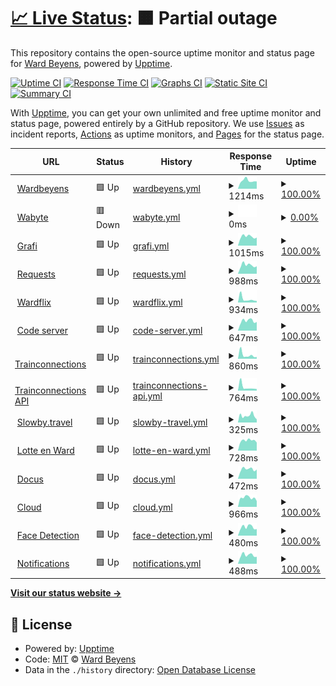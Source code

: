 # [📈 Live Status](https://demo.upptime.js.org): <!--live status--> **🟧 Partial outage**

This repository contains the open-source uptime monitor and status page for [Ward Beyens](https://wardbeyens.be/), powered by [Upptime](https://github.com/upptime/upptime).

[![Uptime CI](https://github.com/wardbeyens/monitor/workflows/Uptime%20CI/badge.svg)](https://github.com/wardbeyens/monitor/actions?query=workflow%3A%22Uptime+CI%22)
[![Response Time CI](https://github.com/wardbeyens/monitor/workflows/Response%20Time%20CI/badge.svg)](https://github.com/wardbeyens/monitor/actions?query=workflow%3A%22Response+Time+CI%22)
[![Graphs CI](https://github.com/wardbeyens/monitor/workflows/Graphs%20CI/badge.svg)](https://github.com/wardbeyens/monitor/actions?query=workflow%3A%22Graphs+CI%22)
[![Static Site CI](https://github.com/wardbeyens/monitor/workflows/Static%20Site%20CI/badge.svg)](https://github.com/wardbeyens/monitor/actions?query=workflow%3A%22Static+Site+CI%22)
[![Summary CI](https://github.com/wardbeyens/monitor/workflows/Summary%20CI/badge.svg)](https://github.com/wardbeyens/monitor/actions?query=workflow%3A%22Summary+CI%22)

With [Upptime](https://upptime.js.org), you can get your own unlimited and free uptime monitor and status page, powered entirely by a GitHub repository. We use [Issues](https://github.com/wardbeyens/monitor/issues) as incident reports, [Actions](https://github.com/wardbeyens/monitor/actions) as uptime monitors, and [Pages](https://demo.upptime.js.org) for the status page.

<!--start: status pages-->
<!-- This summary is generated by Upptime (https://github.com/upptime/upptime) -->
<!-- Do not edit this manually, your changes will be overwritten -->
<!-- prettier-ignore -->
| URL | Status | History | Response Time | Uptime |
| --- | ------ | ------- | ------------- | ------ |
| <img alt="" src="https://icons.duckduckgo.com/ip3/wardbeyens.be.ico" height="13"> [Wardbeyens](https://wardbeyens.be) | 🟩 Up | [wardbeyens.yml](https://github.com/wardbeyens/monitor/commits/HEAD/history/wardbeyens.yml) | <details><summary><img alt="Response time graph" src="./graphs/wardbeyens/response-time-week.png" height="20"> 1214ms</summary><br><a href="https://wardbeyens.github.io/monitor/history/wardbeyens"><img alt="Response time 1437" src="https://img.shields.io/endpoint?url=https%3A%2F%2Fraw.githubusercontent.com%2Fwardbeyens%2Fmonitor%2FHEAD%2Fapi%2Fwardbeyens%2Fresponse-time.json"></a><br><a href="https://wardbeyens.github.io/monitor/history/wardbeyens"><img alt="24-hour response time 1448" src="https://img.shields.io/endpoint?url=https%3A%2F%2Fraw.githubusercontent.com%2Fwardbeyens%2Fmonitor%2FHEAD%2Fapi%2Fwardbeyens%2Fresponse-time-day.json"></a><br><a href="https://wardbeyens.github.io/monitor/history/wardbeyens"><img alt="7-day response time 1214" src="https://img.shields.io/endpoint?url=https%3A%2F%2Fraw.githubusercontent.com%2Fwardbeyens%2Fmonitor%2FHEAD%2Fapi%2Fwardbeyens%2Fresponse-time-week.json"></a><br><a href="https://wardbeyens.github.io/monitor/history/wardbeyens"><img alt="30-day response time 1733" src="https://img.shields.io/endpoint?url=https%3A%2F%2Fraw.githubusercontent.com%2Fwardbeyens%2Fmonitor%2FHEAD%2Fapi%2Fwardbeyens%2Fresponse-time-month.json"></a><br><a href="https://wardbeyens.github.io/monitor/history/wardbeyens"><img alt="1-year response time 1437" src="https://img.shields.io/endpoint?url=https%3A%2F%2Fraw.githubusercontent.com%2Fwardbeyens%2Fmonitor%2FHEAD%2Fapi%2Fwardbeyens%2Fresponse-time-year.json"></a></details> | <details><summary><a href="https://wardbeyens.github.io/monitor/history/wardbeyens">100.00%</a></summary><a href="https://wardbeyens.github.io/monitor/history/wardbeyens"><img alt="All-time uptime 91.32%" src="https://img.shields.io/endpoint?url=https%3A%2F%2Fraw.githubusercontent.com%2Fwardbeyens%2Fmonitor%2FHEAD%2Fapi%2Fwardbeyens%2Fuptime.json"></a><br><a href="https://wardbeyens.github.io/monitor/history/wardbeyens"><img alt="24-hour uptime 100.00%" src="https://img.shields.io/endpoint?url=https%3A%2F%2Fraw.githubusercontent.com%2Fwardbeyens%2Fmonitor%2FHEAD%2Fapi%2Fwardbeyens%2Fuptime-day.json"></a><br><a href="https://wardbeyens.github.io/monitor/history/wardbeyens"><img alt="7-day uptime 100.00%" src="https://img.shields.io/endpoint?url=https%3A%2F%2Fraw.githubusercontent.com%2Fwardbeyens%2Fmonitor%2FHEAD%2Fapi%2Fwardbeyens%2Fuptime-week.json"></a><br><a href="https://wardbeyens.github.io/monitor/history/wardbeyens"><img alt="30-day uptime 93.80%" src="https://img.shields.io/endpoint?url=https%3A%2F%2Fraw.githubusercontent.com%2Fwardbeyens%2Fmonitor%2FHEAD%2Fapi%2Fwardbeyens%2Fuptime-month.json"></a><br><a href="https://wardbeyens.github.io/monitor/history/wardbeyens"><img alt="1-year uptime 91.32%" src="https://img.shields.io/endpoint?url=https%3A%2F%2Fraw.githubusercontent.com%2Fwardbeyens%2Fmonitor%2FHEAD%2Fapi%2Fwardbeyens%2Fuptime-year.json"></a></details>
| <img alt="" src="https://icons.duckduckgo.com/ip3/wabyte.com.ico" height="13"> [Wabyte](https://wabyte.com) | 🟥 Down | [wabyte.yml](https://github.com/wardbeyens/monitor/commits/HEAD/history/wabyte.yml) | <details><summary><img alt="Response time graph" src="./graphs/wabyte/response-time-week.png" height="20"> 0ms</summary><br><a href="https://wardbeyens.github.io/monitor/history/wabyte"><img alt="Response time 0" src="https://img.shields.io/endpoint?url=https%3A%2F%2Fraw.githubusercontent.com%2Fwardbeyens%2Fmonitor%2FHEAD%2Fapi%2Fwabyte%2Fresponse-time.json"></a><br><a href="https://wardbeyens.github.io/monitor/history/wabyte"><img alt="24-hour response time 0" src="https://img.shields.io/endpoint?url=https%3A%2F%2Fraw.githubusercontent.com%2Fwardbeyens%2Fmonitor%2FHEAD%2Fapi%2Fwabyte%2Fresponse-time-day.json"></a><br><a href="https://wardbeyens.github.io/monitor/history/wabyte"><img alt="7-day response time 0" src="https://img.shields.io/endpoint?url=https%3A%2F%2Fraw.githubusercontent.com%2Fwardbeyens%2Fmonitor%2FHEAD%2Fapi%2Fwabyte%2Fresponse-time-week.json"></a><br><a href="https://wardbeyens.github.io/monitor/history/wabyte"><img alt="30-day response time 0" src="https://img.shields.io/endpoint?url=https%3A%2F%2Fraw.githubusercontent.com%2Fwardbeyens%2Fmonitor%2FHEAD%2Fapi%2Fwabyte%2Fresponse-time-month.json"></a><br><a href="https://wardbeyens.github.io/monitor/history/wabyte"><img alt="1-year response time 0" src="https://img.shields.io/endpoint?url=https%3A%2F%2Fraw.githubusercontent.com%2Fwardbeyens%2Fmonitor%2FHEAD%2Fapi%2Fwabyte%2Fresponse-time-year.json"></a></details> | <details><summary><a href="https://wardbeyens.github.io/monitor/history/wabyte">0.00%</a></summary><a href="https://wardbeyens.github.io/monitor/history/wabyte"><img alt="All-time uptime 0.00%" src="https://img.shields.io/endpoint?url=https%3A%2F%2Fraw.githubusercontent.com%2Fwardbeyens%2Fmonitor%2FHEAD%2Fapi%2Fwabyte%2Fuptime.json"></a><br><a href="https://wardbeyens.github.io/monitor/history/wabyte"><img alt="24-hour uptime 0.00%" src="https://img.shields.io/endpoint?url=https%3A%2F%2Fraw.githubusercontent.com%2Fwardbeyens%2Fmonitor%2FHEAD%2Fapi%2Fwabyte%2Fuptime-day.json"></a><br><a href="https://wardbeyens.github.io/monitor/history/wabyte"><img alt="7-day uptime 0.00%" src="https://img.shields.io/endpoint?url=https%3A%2F%2Fraw.githubusercontent.com%2Fwardbeyens%2Fmonitor%2FHEAD%2Fapi%2Fwabyte%2Fuptime-week.json"></a><br><a href="https://wardbeyens.github.io/monitor/history/wabyte"><img alt="30-day uptime 1.38%" src="https://img.shields.io/endpoint?url=https%3A%2F%2Fraw.githubusercontent.com%2Fwardbeyens%2Fmonitor%2FHEAD%2Fapi%2Fwabyte%2Fuptime-month.json"></a><br><a href="https://wardbeyens.github.io/monitor/history/wabyte"><img alt="1-year uptime 0.00%" src="https://img.shields.io/endpoint?url=https%3A%2F%2Fraw.githubusercontent.com%2Fwardbeyens%2Fmonitor%2FHEAD%2Fapi%2Fwabyte%2Fuptime-year.json"></a></details>
| <img alt="" src="https://icons.duckduckgo.com/ip3/grafi.ml.ico" height="13"> [Grafi](https://grafi.ml) | 🟩 Up | [grafi.yml](https://github.com/wardbeyens/monitor/commits/HEAD/history/grafi.yml) | <details><summary><img alt="Response time graph" src="./graphs/grafi/response-time-week.png" height="20"> 1015ms</summary><br><a href="https://wardbeyens.github.io/monitor/history/grafi"><img alt="Response time 1564" src="https://img.shields.io/endpoint?url=https%3A%2F%2Fraw.githubusercontent.com%2Fwardbeyens%2Fmonitor%2FHEAD%2Fapi%2Fgrafi%2Fresponse-time.json"></a><br><a href="https://wardbeyens.github.io/monitor/history/grafi"><img alt="24-hour response time 997" src="https://img.shields.io/endpoint?url=https%3A%2F%2Fraw.githubusercontent.com%2Fwardbeyens%2Fmonitor%2FHEAD%2Fapi%2Fgrafi%2Fresponse-time-day.json"></a><br><a href="https://wardbeyens.github.io/monitor/history/grafi"><img alt="7-day response time 1015" src="https://img.shields.io/endpoint?url=https%3A%2F%2Fraw.githubusercontent.com%2Fwardbeyens%2Fmonitor%2FHEAD%2Fapi%2Fgrafi%2Fresponse-time-week.json"></a><br><a href="https://wardbeyens.github.io/monitor/history/grafi"><img alt="30-day response time 1790" src="https://img.shields.io/endpoint?url=https%3A%2F%2Fraw.githubusercontent.com%2Fwardbeyens%2Fmonitor%2FHEAD%2Fapi%2Fgrafi%2Fresponse-time-month.json"></a><br><a href="https://wardbeyens.github.io/monitor/history/grafi"><img alt="1-year response time 1564" src="https://img.shields.io/endpoint?url=https%3A%2F%2Fraw.githubusercontent.com%2Fwardbeyens%2Fmonitor%2FHEAD%2Fapi%2Fgrafi%2Fresponse-time-year.json"></a></details> | <details><summary><a href="https://wardbeyens.github.io/monitor/history/grafi">100.00%</a></summary><a href="https://wardbeyens.github.io/monitor/history/grafi"><img alt="All-time uptime 98.30%" src="https://img.shields.io/endpoint?url=https%3A%2F%2Fraw.githubusercontent.com%2Fwardbeyens%2Fmonitor%2FHEAD%2Fapi%2Fgrafi%2Fuptime.json"></a><br><a href="https://wardbeyens.github.io/monitor/history/grafi"><img alt="24-hour uptime 100.00%" src="https://img.shields.io/endpoint?url=https%3A%2F%2Fraw.githubusercontent.com%2Fwardbeyens%2Fmonitor%2FHEAD%2Fapi%2Fgrafi%2Fuptime-day.json"></a><br><a href="https://wardbeyens.github.io/monitor/history/grafi"><img alt="7-day uptime 100.00%" src="https://img.shields.io/endpoint?url=https%3A%2F%2Fraw.githubusercontent.com%2Fwardbeyens%2Fmonitor%2FHEAD%2Fapi%2Fgrafi%2Fuptime-week.json"></a><br><a href="https://wardbeyens.github.io/monitor/history/grafi"><img alt="30-day uptime 97.14%" src="https://img.shields.io/endpoint?url=https%3A%2F%2Fraw.githubusercontent.com%2Fwardbeyens%2Fmonitor%2FHEAD%2Fapi%2Fgrafi%2Fuptime-month.json"></a><br><a href="https://wardbeyens.github.io/monitor/history/grafi"><img alt="1-year uptime 98.30%" src="https://img.shields.io/endpoint?url=https%3A%2F%2Fraw.githubusercontent.com%2Fwardbeyens%2Fmonitor%2FHEAD%2Fapi%2Fgrafi%2Fuptime-year.json"></a></details>
| <img alt="" src="https://icons.duckduckgo.com/ip3/requests.grafi.ml.ico" height="13"> [Requests](https://requests.grafi.ml/) | 🟩 Up | [requests.yml](https://github.com/wardbeyens/monitor/commits/HEAD/history/requests.yml) | <details><summary><img alt="Response time graph" src="./graphs/requests/response-time-week.png" height="20"> 988ms</summary><br><a href="https://wardbeyens.github.io/monitor/history/requests"><img alt="Response time 1455" src="https://img.shields.io/endpoint?url=https%3A%2F%2Fraw.githubusercontent.com%2Fwardbeyens%2Fmonitor%2FHEAD%2Fapi%2Frequests%2Fresponse-time.json"></a><br><a href="https://wardbeyens.github.io/monitor/history/requests"><img alt="24-hour response time 1069" src="https://img.shields.io/endpoint?url=https%3A%2F%2Fraw.githubusercontent.com%2Fwardbeyens%2Fmonitor%2FHEAD%2Fapi%2Frequests%2Fresponse-time-day.json"></a><br><a href="https://wardbeyens.github.io/monitor/history/requests"><img alt="7-day response time 988" src="https://img.shields.io/endpoint?url=https%3A%2F%2Fraw.githubusercontent.com%2Fwardbeyens%2Fmonitor%2FHEAD%2Fapi%2Frequests%2Fresponse-time-week.json"></a><br><a href="https://wardbeyens.github.io/monitor/history/requests"><img alt="30-day response time 1631" src="https://img.shields.io/endpoint?url=https%3A%2F%2Fraw.githubusercontent.com%2Fwardbeyens%2Fmonitor%2FHEAD%2Fapi%2Frequests%2Fresponse-time-month.json"></a><br><a href="https://wardbeyens.github.io/monitor/history/requests"><img alt="1-year response time 1455" src="https://img.shields.io/endpoint?url=https%3A%2F%2Fraw.githubusercontent.com%2Fwardbeyens%2Fmonitor%2FHEAD%2Fapi%2Frequests%2Fresponse-time-year.json"></a></details> | <details><summary><a href="https://wardbeyens.github.io/monitor/history/requests">100.00%</a></summary><a href="https://wardbeyens.github.io/monitor/history/requests"><img alt="All-time uptime 98.47%" src="https://img.shields.io/endpoint?url=https%3A%2F%2Fraw.githubusercontent.com%2Fwardbeyens%2Fmonitor%2FHEAD%2Fapi%2Frequests%2Fuptime.json"></a><br><a href="https://wardbeyens.github.io/monitor/history/requests"><img alt="24-hour uptime 100.00%" src="https://img.shields.io/endpoint?url=https%3A%2F%2Fraw.githubusercontent.com%2Fwardbeyens%2Fmonitor%2FHEAD%2Fapi%2Frequests%2Fuptime-day.json"></a><br><a href="https://wardbeyens.github.io/monitor/history/requests"><img alt="7-day uptime 100.00%" src="https://img.shields.io/endpoint?url=https%3A%2F%2Fraw.githubusercontent.com%2Fwardbeyens%2Fmonitor%2FHEAD%2Fapi%2Frequests%2Fuptime-week.json"></a><br><a href="https://wardbeyens.github.io/monitor/history/requests"><img alt="30-day uptime 97.44%" src="https://img.shields.io/endpoint?url=https%3A%2F%2Fraw.githubusercontent.com%2Fwardbeyens%2Fmonitor%2FHEAD%2Fapi%2Frequests%2Fuptime-month.json"></a><br><a href="https://wardbeyens.github.io/monitor/history/requests"><img alt="1-year uptime 98.47%" src="https://img.shields.io/endpoint?url=https%3A%2F%2Fraw.githubusercontent.com%2Fwardbeyens%2Fmonitor%2FHEAD%2Fapi%2Frequests%2Fuptime-year.json"></a></details>
| <img alt="" src="https://icons.duckduckgo.com/ip3/wardflix.ga.ico" height="13"> [Wardflix](https://wardflix.ga/) | 🟩 Up | [wardflix.yml](https://github.com/wardbeyens/monitor/commits/HEAD/history/wardflix.yml) | <details><summary><img alt="Response time graph" src="./graphs/wardflix/response-time-week.png" height="20"> 934ms</summary><br><a href="https://wardbeyens.github.io/monitor/history/wardflix"><img alt="Response time 1101" src="https://img.shields.io/endpoint?url=https%3A%2F%2Fraw.githubusercontent.com%2Fwardbeyens%2Fmonitor%2FHEAD%2Fapi%2Fwardflix%2Fresponse-time.json"></a><br><a href="https://wardbeyens.github.io/monitor/history/wardflix"><img alt="24-hour response time 939" src="https://img.shields.io/endpoint?url=https%3A%2F%2Fraw.githubusercontent.com%2Fwardbeyens%2Fmonitor%2FHEAD%2Fapi%2Fwardflix%2Fresponse-time-day.json"></a><br><a href="https://wardbeyens.github.io/monitor/history/wardflix"><img alt="7-day response time 934" src="https://img.shields.io/endpoint?url=https%3A%2F%2Fraw.githubusercontent.com%2Fwardbeyens%2Fmonitor%2FHEAD%2Fapi%2Fwardflix%2Fresponse-time-week.json"></a><br><a href="https://wardbeyens.github.io/monitor/history/wardflix"><img alt="30-day response time 1048" src="https://img.shields.io/endpoint?url=https%3A%2F%2Fraw.githubusercontent.com%2Fwardbeyens%2Fmonitor%2FHEAD%2Fapi%2Fwardflix%2Fresponse-time-month.json"></a><br><a href="https://wardbeyens.github.io/monitor/history/wardflix"><img alt="1-year response time 1101" src="https://img.shields.io/endpoint?url=https%3A%2F%2Fraw.githubusercontent.com%2Fwardbeyens%2Fmonitor%2FHEAD%2Fapi%2Fwardflix%2Fresponse-time-year.json"></a></details> | <details><summary><a href="https://wardbeyens.github.io/monitor/history/wardflix">100.00%</a></summary><a href="https://wardbeyens.github.io/monitor/history/wardflix"><img alt="All-time uptime 99.53%" src="https://img.shields.io/endpoint?url=https%3A%2F%2Fraw.githubusercontent.com%2Fwardbeyens%2Fmonitor%2FHEAD%2Fapi%2Fwardflix%2Fuptime.json"></a><br><a href="https://wardbeyens.github.io/monitor/history/wardflix"><img alt="24-hour uptime 100.00%" src="https://img.shields.io/endpoint?url=https%3A%2F%2Fraw.githubusercontent.com%2Fwardbeyens%2Fmonitor%2FHEAD%2Fapi%2Fwardflix%2Fuptime-day.json"></a><br><a href="https://wardbeyens.github.io/monitor/history/wardflix"><img alt="7-day uptime 100.00%" src="https://img.shields.io/endpoint?url=https%3A%2F%2Fraw.githubusercontent.com%2Fwardbeyens%2Fmonitor%2FHEAD%2Fapi%2Fwardflix%2Fuptime-week.json"></a><br><a href="https://wardbeyens.github.io/monitor/history/wardflix"><img alt="30-day uptime 99.55%" src="https://img.shields.io/endpoint?url=https%3A%2F%2Fraw.githubusercontent.com%2Fwardbeyens%2Fmonitor%2FHEAD%2Fapi%2Fwardflix%2Fuptime-month.json"></a><br><a href="https://wardbeyens.github.io/monitor/history/wardflix"><img alt="1-year uptime 99.53%" src="https://img.shields.io/endpoint?url=https%3A%2F%2Fraw.githubusercontent.com%2Fwardbeyens%2Fmonitor%2FHEAD%2Fapi%2Fwardflix%2Fuptime-year.json"></a></details>
| <img alt="" src="https://icons.duckduckgo.com/ip3/code.wabyte.com.ico" height="13"> [Code server](https://code.wabyte.com/) | 🟩 Up | [code-server.yml](https://github.com/wardbeyens/monitor/commits/HEAD/history/code-server.yml) | <details><summary><img alt="Response time graph" src="./graphs/code-server/response-time-week.png" height="20"> 647ms</summary><br><a href="https://wardbeyens.github.io/monitor/history/code-server"><img alt="Response time 652" src="https://img.shields.io/endpoint?url=https%3A%2F%2Fraw.githubusercontent.com%2Fwardbeyens%2Fmonitor%2FHEAD%2Fapi%2Fcode-server%2Fresponse-time.json"></a><br><a href="https://wardbeyens.github.io/monitor/history/code-server"><img alt="24-hour response time 716" src="https://img.shields.io/endpoint?url=https%3A%2F%2Fraw.githubusercontent.com%2Fwardbeyens%2Fmonitor%2FHEAD%2Fapi%2Fcode-server%2Fresponse-time-day.json"></a><br><a href="https://wardbeyens.github.io/monitor/history/code-server"><img alt="7-day response time 647" src="https://img.shields.io/endpoint?url=https%3A%2F%2Fraw.githubusercontent.com%2Fwardbeyens%2Fmonitor%2FHEAD%2Fapi%2Fcode-server%2Fresponse-time-week.json"></a><br><a href="https://wardbeyens.github.io/monitor/history/code-server"><img alt="30-day response time 690" src="https://img.shields.io/endpoint?url=https%3A%2F%2Fraw.githubusercontent.com%2Fwardbeyens%2Fmonitor%2FHEAD%2Fapi%2Fcode-server%2Fresponse-time-month.json"></a><br><a href="https://wardbeyens.github.io/monitor/history/code-server"><img alt="1-year response time 652" src="https://img.shields.io/endpoint?url=https%3A%2F%2Fraw.githubusercontent.com%2Fwardbeyens%2Fmonitor%2FHEAD%2Fapi%2Fcode-server%2Fresponse-time-year.json"></a></details> | <details><summary><a href="https://wardbeyens.github.io/monitor/history/code-server">100.00%</a></summary><a href="https://wardbeyens.github.io/monitor/history/code-server"><img alt="All-time uptime 99.62%" src="https://img.shields.io/endpoint?url=https%3A%2F%2Fraw.githubusercontent.com%2Fwardbeyens%2Fmonitor%2FHEAD%2Fapi%2Fcode-server%2Fuptime.json"></a><br><a href="https://wardbeyens.github.io/monitor/history/code-server"><img alt="24-hour uptime 100.00%" src="https://img.shields.io/endpoint?url=https%3A%2F%2Fraw.githubusercontent.com%2Fwardbeyens%2Fmonitor%2FHEAD%2Fapi%2Fcode-server%2Fuptime-day.json"></a><br><a href="https://wardbeyens.github.io/monitor/history/code-server"><img alt="7-day uptime 100.00%" src="https://img.shields.io/endpoint?url=https%3A%2F%2Fraw.githubusercontent.com%2Fwardbeyens%2Fmonitor%2FHEAD%2Fapi%2Fcode-server%2Fuptime-week.json"></a><br><a href="https://wardbeyens.github.io/monitor/history/code-server"><img alt="30-day uptime 99.71%" src="https://img.shields.io/endpoint?url=https%3A%2F%2Fraw.githubusercontent.com%2Fwardbeyens%2Fmonitor%2FHEAD%2Fapi%2Fcode-server%2Fuptime-month.json"></a><br><a href="https://wardbeyens.github.io/monitor/history/code-server"><img alt="1-year uptime 99.62%" src="https://img.shields.io/endpoint?url=https%3A%2F%2Fraw.githubusercontent.com%2Fwardbeyens%2Fmonitor%2FHEAD%2Fapi%2Fcode-server%2Fuptime-year.json"></a></details>
| <img alt="" src="https://icons.duckduckgo.com/ip3/trainconnections.slowby.ga.ico" height="13"> [Trainconnections](https://trainconnections.slowby.ga/) | 🟩 Up | [trainconnections.yml](https://github.com/wardbeyens/monitor/commits/HEAD/history/trainconnections.yml) | <details><summary><img alt="Response time graph" src="./graphs/trainconnections/response-time-week.png" height="20"> 860ms</summary><br><a href="https://wardbeyens.github.io/monitor/history/trainconnections"><img alt="Response time 1041" src="https://img.shields.io/endpoint?url=https%3A%2F%2Fraw.githubusercontent.com%2Fwardbeyens%2Fmonitor%2FHEAD%2Fapi%2Ftrainconnections%2Fresponse-time.json"></a><br><a href="https://wardbeyens.github.io/monitor/history/trainconnections"><img alt="24-hour response time 742" src="https://img.shields.io/endpoint?url=https%3A%2F%2Fraw.githubusercontent.com%2Fwardbeyens%2Fmonitor%2FHEAD%2Fapi%2Ftrainconnections%2Fresponse-time-day.json"></a><br><a href="https://wardbeyens.github.io/monitor/history/trainconnections"><img alt="7-day response time 860" src="https://img.shields.io/endpoint?url=https%3A%2F%2Fraw.githubusercontent.com%2Fwardbeyens%2Fmonitor%2FHEAD%2Fapi%2Ftrainconnections%2Fresponse-time-week.json"></a><br><a href="https://wardbeyens.github.io/monitor/history/trainconnections"><img alt="30-day response time 1012" src="https://img.shields.io/endpoint?url=https%3A%2F%2Fraw.githubusercontent.com%2Fwardbeyens%2Fmonitor%2FHEAD%2Fapi%2Ftrainconnections%2Fresponse-time-month.json"></a><br><a href="https://wardbeyens.github.io/monitor/history/trainconnections"><img alt="1-year response time 1041" src="https://img.shields.io/endpoint?url=https%3A%2F%2Fraw.githubusercontent.com%2Fwardbeyens%2Fmonitor%2FHEAD%2Fapi%2Ftrainconnections%2Fresponse-time-year.json"></a></details> | <details><summary><a href="https://wardbeyens.github.io/monitor/history/trainconnections">100.00%</a></summary><a href="https://wardbeyens.github.io/monitor/history/trainconnections"><img alt="All-time uptime 98.71%" src="https://img.shields.io/endpoint?url=https%3A%2F%2Fraw.githubusercontent.com%2Fwardbeyens%2Fmonitor%2FHEAD%2Fapi%2Ftrainconnections%2Fuptime.json"></a><br><a href="https://wardbeyens.github.io/monitor/history/trainconnections"><img alt="24-hour uptime 100.00%" src="https://img.shields.io/endpoint?url=https%3A%2F%2Fraw.githubusercontent.com%2Fwardbeyens%2Fmonitor%2FHEAD%2Fapi%2Ftrainconnections%2Fuptime-day.json"></a><br><a href="https://wardbeyens.github.io/monitor/history/trainconnections"><img alt="7-day uptime 100.00%" src="https://img.shields.io/endpoint?url=https%3A%2F%2Fraw.githubusercontent.com%2Fwardbeyens%2Fmonitor%2FHEAD%2Fapi%2Ftrainconnections%2Fuptime-week.json"></a><br><a href="https://wardbeyens.github.io/monitor/history/trainconnections"><img alt="30-day uptime 97.87%" src="https://img.shields.io/endpoint?url=https%3A%2F%2Fraw.githubusercontent.com%2Fwardbeyens%2Fmonitor%2FHEAD%2Fapi%2Ftrainconnections%2Fuptime-month.json"></a><br><a href="https://wardbeyens.github.io/monitor/history/trainconnections"><img alt="1-year uptime 98.71%" src="https://img.shields.io/endpoint?url=https%3A%2F%2Fraw.githubusercontent.com%2Fwardbeyens%2Fmonitor%2FHEAD%2Fapi%2Ftrainconnections%2Fuptime-year.json"></a></details>
| <img alt="" src="https://icons.duckduckgo.com/ip3/api.trainconnections.slowby.ga.ico" height="13"> [Trainconnections API](https://api.trainconnections.slowby.ga/health) | 🟩 Up | [trainconnections-api.yml](https://github.com/wardbeyens/monitor/commits/HEAD/history/trainconnections-api.yml) | <details><summary><img alt="Response time graph" src="./graphs/trainconnections-api/response-time-week.png" height="20"> 764ms</summary><br><a href="https://wardbeyens.github.io/monitor/history/trainconnections-api"><img alt="Response time 1220" src="https://img.shields.io/endpoint?url=https%3A%2F%2Fraw.githubusercontent.com%2Fwardbeyens%2Fmonitor%2FHEAD%2Fapi%2Ftrainconnections-api%2Fresponse-time.json"></a><br><a href="https://wardbeyens.github.io/monitor/history/trainconnections-api"><img alt="24-hour response time 775" src="https://img.shields.io/endpoint?url=https%3A%2F%2Fraw.githubusercontent.com%2Fwardbeyens%2Fmonitor%2FHEAD%2Fapi%2Ftrainconnections-api%2Fresponse-time-day.json"></a><br><a href="https://wardbeyens.github.io/monitor/history/trainconnections-api"><img alt="7-day response time 764" src="https://img.shields.io/endpoint?url=https%3A%2F%2Fraw.githubusercontent.com%2Fwardbeyens%2Fmonitor%2FHEAD%2Fapi%2Ftrainconnections-api%2Fresponse-time-week.json"></a><br><a href="https://wardbeyens.github.io/monitor/history/trainconnections-api"><img alt="30-day response time 1328" src="https://img.shields.io/endpoint?url=https%3A%2F%2Fraw.githubusercontent.com%2Fwardbeyens%2Fmonitor%2FHEAD%2Fapi%2Ftrainconnections-api%2Fresponse-time-month.json"></a><br><a href="https://wardbeyens.github.io/monitor/history/trainconnections-api"><img alt="1-year response time 1220" src="https://img.shields.io/endpoint?url=https%3A%2F%2Fraw.githubusercontent.com%2Fwardbeyens%2Fmonitor%2FHEAD%2Fapi%2Ftrainconnections-api%2Fresponse-time-year.json"></a></details> | <details><summary><a href="https://wardbeyens.github.io/monitor/history/trainconnections-api">100.00%</a></summary><a href="https://wardbeyens.github.io/monitor/history/trainconnections-api"><img alt="All-time uptime 98.93%" src="https://img.shields.io/endpoint?url=https%3A%2F%2Fraw.githubusercontent.com%2Fwardbeyens%2Fmonitor%2FHEAD%2Fapi%2Ftrainconnections-api%2Fuptime.json"></a><br><a href="https://wardbeyens.github.io/monitor/history/trainconnections-api"><img alt="24-hour uptime 100.00%" src="https://img.shields.io/endpoint?url=https%3A%2F%2Fraw.githubusercontent.com%2Fwardbeyens%2Fmonitor%2FHEAD%2Fapi%2Ftrainconnections-api%2Fuptime-day.json"></a><br><a href="https://wardbeyens.github.io/monitor/history/trainconnections-api"><img alt="7-day uptime 100.00%" src="https://img.shields.io/endpoint?url=https%3A%2F%2Fraw.githubusercontent.com%2Fwardbeyens%2Fmonitor%2FHEAD%2Fapi%2Ftrainconnections-api%2Fuptime-week.json"></a><br><a href="https://wardbeyens.github.io/monitor/history/trainconnections-api"><img alt="30-day uptime 98.29%" src="https://img.shields.io/endpoint?url=https%3A%2F%2Fraw.githubusercontent.com%2Fwardbeyens%2Fmonitor%2FHEAD%2Fapi%2Ftrainconnections-api%2Fuptime-month.json"></a><br><a href="https://wardbeyens.github.io/monitor/history/trainconnections-api"><img alt="1-year uptime 98.93%" src="https://img.shields.io/endpoint?url=https%3A%2F%2Fraw.githubusercontent.com%2Fwardbeyens%2Fmonitor%2FHEAD%2Fapi%2Ftrainconnections-api%2Fuptime-year.json"></a></details>
| <img alt="" src="https://icons.duckduckgo.com/ip3/www.slowby.travel.ico" height="13"> [Slowby.travel](https://www.slowby.travel) | 🟩 Up | [slowby-travel.yml](https://github.com/wardbeyens/monitor/commits/HEAD/history/slowby-travel.yml) | <details><summary><img alt="Response time graph" src="./graphs/slowby-travel/response-time-week.png" height="20"> 325ms</summary><br><a href="https://wardbeyens.github.io/monitor/history/slowby-travel"><img alt="Response time 338" src="https://img.shields.io/endpoint?url=https%3A%2F%2Fraw.githubusercontent.com%2Fwardbeyens%2Fmonitor%2FHEAD%2Fapi%2Fslowby-travel%2Fresponse-time.json"></a><br><a href="https://wardbeyens.github.io/monitor/history/slowby-travel"><img alt="24-hour response time 416" src="https://img.shields.io/endpoint?url=https%3A%2F%2Fraw.githubusercontent.com%2Fwardbeyens%2Fmonitor%2FHEAD%2Fapi%2Fslowby-travel%2Fresponse-time-day.json"></a><br><a href="https://wardbeyens.github.io/monitor/history/slowby-travel"><img alt="7-day response time 325" src="https://img.shields.io/endpoint?url=https%3A%2F%2Fraw.githubusercontent.com%2Fwardbeyens%2Fmonitor%2FHEAD%2Fapi%2Fslowby-travel%2Fresponse-time-week.json"></a><br><a href="https://wardbeyens.github.io/monitor/history/slowby-travel"><img alt="30-day response time 370" src="https://img.shields.io/endpoint?url=https%3A%2F%2Fraw.githubusercontent.com%2Fwardbeyens%2Fmonitor%2FHEAD%2Fapi%2Fslowby-travel%2Fresponse-time-month.json"></a><br><a href="https://wardbeyens.github.io/monitor/history/slowby-travel"><img alt="1-year response time 338" src="https://img.shields.io/endpoint?url=https%3A%2F%2Fraw.githubusercontent.com%2Fwardbeyens%2Fmonitor%2FHEAD%2Fapi%2Fslowby-travel%2Fresponse-time-year.json"></a></details> | <details><summary><a href="https://wardbeyens.github.io/monitor/history/slowby-travel">100.00%</a></summary><a href="https://wardbeyens.github.io/monitor/history/slowby-travel"><img alt="All-time uptime 99.98%" src="https://img.shields.io/endpoint?url=https%3A%2F%2Fraw.githubusercontent.com%2Fwardbeyens%2Fmonitor%2FHEAD%2Fapi%2Fslowby-travel%2Fuptime.json"></a><br><a href="https://wardbeyens.github.io/monitor/history/slowby-travel"><img alt="24-hour uptime 100.00%" src="https://img.shields.io/endpoint?url=https%3A%2F%2Fraw.githubusercontent.com%2Fwardbeyens%2Fmonitor%2FHEAD%2Fapi%2Fslowby-travel%2Fuptime-day.json"></a><br><a href="https://wardbeyens.github.io/monitor/history/slowby-travel"><img alt="7-day uptime 100.00%" src="https://img.shields.io/endpoint?url=https%3A%2F%2Fraw.githubusercontent.com%2Fwardbeyens%2Fmonitor%2FHEAD%2Fapi%2Fslowby-travel%2Fuptime-week.json"></a><br><a href="https://wardbeyens.github.io/monitor/history/slowby-travel"><img alt="30-day uptime 99.97%" src="https://img.shields.io/endpoint?url=https%3A%2F%2Fraw.githubusercontent.com%2Fwardbeyens%2Fmonitor%2FHEAD%2Fapi%2Fslowby-travel%2Fuptime-month.json"></a><br><a href="https://wardbeyens.github.io/monitor/history/slowby-travel"><img alt="1-year uptime 99.98%" src="https://img.shields.io/endpoint?url=https%3A%2F%2Fraw.githubusercontent.com%2Fwardbeyens%2Fmonitor%2FHEAD%2Fapi%2Fslowby-travel%2Fuptime-year.json"></a></details>
| <img alt="" src="https://icons.duckduckgo.com/ip3/lotte.en.wardbeyens.be.ico" height="13"> [Lotte en Ward](https://lotte.en.wardbeyens.be) | 🟩 Up | [lotte-en-ward.yml](https://github.com/wardbeyens/monitor/commits/HEAD/history/lotte-en-ward.yml) | <details><summary><img alt="Response time graph" src="./graphs/lotte-en-ward/response-time-week.png" height="20"> 728ms</summary><br><a href="https://wardbeyens.github.io/monitor/history/lotte-en-ward"><img alt="Response time 842" src="https://img.shields.io/endpoint?url=https%3A%2F%2Fraw.githubusercontent.com%2Fwardbeyens%2Fmonitor%2FHEAD%2Fapi%2Flotte-en-ward%2Fresponse-time.json"></a><br><a href="https://wardbeyens.github.io/monitor/history/lotte-en-ward"><img alt="24-hour response time 723" src="https://img.shields.io/endpoint?url=https%3A%2F%2Fraw.githubusercontent.com%2Fwardbeyens%2Fmonitor%2FHEAD%2Fapi%2Flotte-en-ward%2Fresponse-time-day.json"></a><br><a href="https://wardbeyens.github.io/monitor/history/lotte-en-ward"><img alt="7-day response time 728" src="https://img.shields.io/endpoint?url=https%3A%2F%2Fraw.githubusercontent.com%2Fwardbeyens%2Fmonitor%2FHEAD%2Fapi%2Flotte-en-ward%2Fresponse-time-week.json"></a><br><a href="https://wardbeyens.github.io/monitor/history/lotte-en-ward"><img alt="30-day response time 1005" src="https://img.shields.io/endpoint?url=https%3A%2F%2Fraw.githubusercontent.com%2Fwardbeyens%2Fmonitor%2FHEAD%2Fapi%2Flotte-en-ward%2Fresponse-time-month.json"></a><br><a href="https://wardbeyens.github.io/monitor/history/lotte-en-ward"><img alt="1-year response time 842" src="https://img.shields.io/endpoint?url=https%3A%2F%2Fraw.githubusercontent.com%2Fwardbeyens%2Fmonitor%2FHEAD%2Fapi%2Flotte-en-ward%2Fresponse-time-year.json"></a></details> | <details><summary><a href="https://wardbeyens.github.io/monitor/history/lotte-en-ward">100.00%</a></summary><a href="https://wardbeyens.github.io/monitor/history/lotte-en-ward"><img alt="All-time uptime 91.46%" src="https://img.shields.io/endpoint?url=https%3A%2F%2Fraw.githubusercontent.com%2Fwardbeyens%2Fmonitor%2FHEAD%2Fapi%2Flotte-en-ward%2Fuptime.json"></a><br><a href="https://wardbeyens.github.io/monitor/history/lotte-en-ward"><img alt="24-hour uptime 100.00%" src="https://img.shields.io/endpoint?url=https%3A%2F%2Fraw.githubusercontent.com%2Fwardbeyens%2Fmonitor%2FHEAD%2Fapi%2Flotte-en-ward%2Fuptime-day.json"></a><br><a href="https://wardbeyens.github.io/monitor/history/lotte-en-ward"><img alt="7-day uptime 100.00%" src="https://img.shields.io/endpoint?url=https%3A%2F%2Fraw.githubusercontent.com%2Fwardbeyens%2Fmonitor%2FHEAD%2Fapi%2Flotte-en-ward%2Fuptime-week.json"></a><br><a href="https://wardbeyens.github.io/monitor/history/lotte-en-ward"><img alt="30-day uptime 93.85%" src="https://img.shields.io/endpoint?url=https%3A%2F%2Fraw.githubusercontent.com%2Fwardbeyens%2Fmonitor%2FHEAD%2Fapi%2Flotte-en-ward%2Fuptime-month.json"></a><br><a href="https://wardbeyens.github.io/monitor/history/lotte-en-ward"><img alt="1-year uptime 91.46%" src="https://img.shields.io/endpoint?url=https%3A%2F%2Fraw.githubusercontent.com%2Fwardbeyens%2Fmonitor%2FHEAD%2Fapi%2Flotte-en-ward%2Fuptime-year.json"></a></details>
| <img alt="" src="https://icons.duckduckgo.com/ip3/docus.wardbeyens.be.ico" height="13"> [Docus](https://docus.wardbeyens.be) | 🟩 Up | [docus.yml](https://github.com/wardbeyens/monitor/commits/HEAD/history/docus.yml) | <details><summary><img alt="Response time graph" src="./graphs/docus/response-time-week.png" height="20"> 472ms</summary><br><a href="https://wardbeyens.github.io/monitor/history/docus"><img alt="Response time 493" src="https://img.shields.io/endpoint?url=https%3A%2F%2Fraw.githubusercontent.com%2Fwardbeyens%2Fmonitor%2FHEAD%2Fapi%2Fdocus%2Fresponse-time.json"></a><br><a href="https://wardbeyens.github.io/monitor/history/docus"><img alt="24-hour response time 502" src="https://img.shields.io/endpoint?url=https%3A%2F%2Fraw.githubusercontent.com%2Fwardbeyens%2Fmonitor%2FHEAD%2Fapi%2Fdocus%2Fresponse-time-day.json"></a><br><a href="https://wardbeyens.github.io/monitor/history/docus"><img alt="7-day response time 472" src="https://img.shields.io/endpoint?url=https%3A%2F%2Fraw.githubusercontent.com%2Fwardbeyens%2Fmonitor%2FHEAD%2Fapi%2Fdocus%2Fresponse-time-week.json"></a><br><a href="https://wardbeyens.github.io/monitor/history/docus"><img alt="30-day response time 520" src="https://img.shields.io/endpoint?url=https%3A%2F%2Fraw.githubusercontent.com%2Fwardbeyens%2Fmonitor%2FHEAD%2Fapi%2Fdocus%2Fresponse-time-month.json"></a><br><a href="https://wardbeyens.github.io/monitor/history/docus"><img alt="1-year response time 493" src="https://img.shields.io/endpoint?url=https%3A%2F%2Fraw.githubusercontent.com%2Fwardbeyens%2Fmonitor%2FHEAD%2Fapi%2Fdocus%2Fresponse-time-year.json"></a></details> | <details><summary><a href="https://wardbeyens.github.io/monitor/history/docus">100.00%</a></summary><a href="https://wardbeyens.github.io/monitor/history/docus"><img alt="All-time uptime 99.70%" src="https://img.shields.io/endpoint?url=https%3A%2F%2Fraw.githubusercontent.com%2Fwardbeyens%2Fmonitor%2FHEAD%2Fapi%2Fdocus%2Fuptime.json"></a><br><a href="https://wardbeyens.github.io/monitor/history/docus"><img alt="24-hour uptime 100.00%" src="https://img.shields.io/endpoint?url=https%3A%2F%2Fraw.githubusercontent.com%2Fwardbeyens%2Fmonitor%2FHEAD%2Fapi%2Fdocus%2Fuptime-day.json"></a><br><a href="https://wardbeyens.github.io/monitor/history/docus"><img alt="7-day uptime 100.00%" src="https://img.shields.io/endpoint?url=https%3A%2F%2Fraw.githubusercontent.com%2Fwardbeyens%2Fmonitor%2FHEAD%2Fapi%2Fdocus%2Fuptime-week.json"></a><br><a href="https://wardbeyens.github.io/monitor/history/docus"><img alt="30-day uptime 99.81%" src="https://img.shields.io/endpoint?url=https%3A%2F%2Fraw.githubusercontent.com%2Fwardbeyens%2Fmonitor%2FHEAD%2Fapi%2Fdocus%2Fuptime-month.json"></a><br><a href="https://wardbeyens.github.io/monitor/history/docus"><img alt="1-year uptime 99.70%" src="https://img.shields.io/endpoint?url=https%3A%2F%2Fraw.githubusercontent.com%2Fwardbeyens%2Fmonitor%2FHEAD%2Fapi%2Fdocus%2Fuptime-year.json"></a></details>
| <img alt="" src="https://icons.duckduckgo.com/ip3/cloud.wardbeyens.be.ico" height="13"> [Cloud](https://cloud.wardbeyens.be) | 🟩 Up | [cloud.yml](https://github.com/wardbeyens/monitor/commits/HEAD/history/cloud.yml) | <details><summary><img alt="Response time graph" src="./graphs/cloud/response-time-week.png" height="20"> 966ms</summary><br><a href="https://wardbeyens.github.io/monitor/history/cloud"><img alt="Response time 1328" src="https://img.shields.io/endpoint?url=https%3A%2F%2Fraw.githubusercontent.com%2Fwardbeyens%2Fmonitor%2FHEAD%2Fapi%2Fcloud%2Fresponse-time.json"></a><br><a href="https://wardbeyens.github.io/monitor/history/cloud"><img alt="24-hour response time 832" src="https://img.shields.io/endpoint?url=https%3A%2F%2Fraw.githubusercontent.com%2Fwardbeyens%2Fmonitor%2FHEAD%2Fapi%2Fcloud%2Fresponse-time-day.json"></a><br><a href="https://wardbeyens.github.io/monitor/history/cloud"><img alt="7-day response time 966" src="https://img.shields.io/endpoint?url=https%3A%2F%2Fraw.githubusercontent.com%2Fwardbeyens%2Fmonitor%2FHEAD%2Fapi%2Fcloud%2Fresponse-time-week.json"></a><br><a href="https://wardbeyens.github.io/monitor/history/cloud"><img alt="30-day response time 1283" src="https://img.shields.io/endpoint?url=https%3A%2F%2Fraw.githubusercontent.com%2Fwardbeyens%2Fmonitor%2FHEAD%2Fapi%2Fcloud%2Fresponse-time-month.json"></a><br><a href="https://wardbeyens.github.io/monitor/history/cloud"><img alt="1-year response time 1328" src="https://img.shields.io/endpoint?url=https%3A%2F%2Fraw.githubusercontent.com%2Fwardbeyens%2Fmonitor%2FHEAD%2Fapi%2Fcloud%2Fresponse-time-year.json"></a></details> | <details><summary><a href="https://wardbeyens.github.io/monitor/history/cloud">100.00%</a></summary><a href="https://wardbeyens.github.io/monitor/history/cloud"><img alt="All-time uptime 99.65%" src="https://img.shields.io/endpoint?url=https%3A%2F%2Fraw.githubusercontent.com%2Fwardbeyens%2Fmonitor%2FHEAD%2Fapi%2Fcloud%2Fuptime.json"></a><br><a href="https://wardbeyens.github.io/monitor/history/cloud"><img alt="24-hour uptime 100.00%" src="https://img.shields.io/endpoint?url=https%3A%2F%2Fraw.githubusercontent.com%2Fwardbeyens%2Fmonitor%2FHEAD%2Fapi%2Fcloud%2Fuptime-day.json"></a><br><a href="https://wardbeyens.github.io/monitor/history/cloud"><img alt="7-day uptime 100.00%" src="https://img.shields.io/endpoint?url=https%3A%2F%2Fraw.githubusercontent.com%2Fwardbeyens%2Fmonitor%2FHEAD%2Fapi%2Fcloud%2Fuptime-week.json"></a><br><a href="https://wardbeyens.github.io/monitor/history/cloud"><img alt="30-day uptime 99.72%" src="https://img.shields.io/endpoint?url=https%3A%2F%2Fraw.githubusercontent.com%2Fwardbeyens%2Fmonitor%2FHEAD%2Fapi%2Fcloud%2Fuptime-month.json"></a><br><a href="https://wardbeyens.github.io/monitor/history/cloud"><img alt="1-year uptime 99.65%" src="https://img.shields.io/endpoint?url=https%3A%2F%2Fraw.githubusercontent.com%2Fwardbeyens%2Fmonitor%2FHEAD%2Fapi%2Fcloud%2Fuptime-year.json"></a></details>
| <img alt="" src="https://icons.duckduckgo.com/ip3/face-detection.wabyte.com.ico" height="13"> [Face Detection](https://face-detection.wabyte.com) | 🟩 Up | [face-detection.yml](https://github.com/wardbeyens/monitor/commits/HEAD/history/face-detection.yml) | <details><summary><img alt="Response time graph" src="./graphs/face-detection/response-time-week.png" height="20"> 480ms</summary><br><a href="https://wardbeyens.github.io/monitor/history/face-detection"><img alt="Response time 494" src="https://img.shields.io/endpoint?url=https%3A%2F%2Fraw.githubusercontent.com%2Fwardbeyens%2Fmonitor%2FHEAD%2Fapi%2Fface-detection%2Fresponse-time.json"></a><br><a href="https://wardbeyens.github.io/monitor/history/face-detection"><img alt="24-hour response time 486" src="https://img.shields.io/endpoint?url=https%3A%2F%2Fraw.githubusercontent.com%2Fwardbeyens%2Fmonitor%2FHEAD%2Fapi%2Fface-detection%2Fresponse-time-day.json"></a><br><a href="https://wardbeyens.github.io/monitor/history/face-detection"><img alt="7-day response time 480" src="https://img.shields.io/endpoint?url=https%3A%2F%2Fraw.githubusercontent.com%2Fwardbeyens%2Fmonitor%2FHEAD%2Fapi%2Fface-detection%2Fresponse-time-week.json"></a><br><a href="https://wardbeyens.github.io/monitor/history/face-detection"><img alt="30-day response time 492" src="https://img.shields.io/endpoint?url=https%3A%2F%2Fraw.githubusercontent.com%2Fwardbeyens%2Fmonitor%2FHEAD%2Fapi%2Fface-detection%2Fresponse-time-month.json"></a><br><a href="https://wardbeyens.github.io/monitor/history/face-detection"><img alt="1-year response time 494" src="https://img.shields.io/endpoint?url=https%3A%2F%2Fraw.githubusercontent.com%2Fwardbeyens%2Fmonitor%2FHEAD%2Fapi%2Fface-detection%2Fresponse-time-year.json"></a></details> | <details><summary><a href="https://wardbeyens.github.io/monitor/history/face-detection">100.00%</a></summary><a href="https://wardbeyens.github.io/monitor/history/face-detection"><img alt="All-time uptime 99.70%" src="https://img.shields.io/endpoint?url=https%3A%2F%2Fraw.githubusercontent.com%2Fwardbeyens%2Fmonitor%2FHEAD%2Fapi%2Fface-detection%2Fuptime.json"></a><br><a href="https://wardbeyens.github.io/monitor/history/face-detection"><img alt="24-hour uptime 100.00%" src="https://img.shields.io/endpoint?url=https%3A%2F%2Fraw.githubusercontent.com%2Fwardbeyens%2Fmonitor%2FHEAD%2Fapi%2Fface-detection%2Fuptime-day.json"></a><br><a href="https://wardbeyens.github.io/monitor/history/face-detection"><img alt="7-day uptime 100.00%" src="https://img.shields.io/endpoint?url=https%3A%2F%2Fraw.githubusercontent.com%2Fwardbeyens%2Fmonitor%2FHEAD%2Fapi%2Fface-detection%2Fuptime-week.json"></a><br><a href="https://wardbeyens.github.io/monitor/history/face-detection"><img alt="30-day uptime 99.82%" src="https://img.shields.io/endpoint?url=https%3A%2F%2Fraw.githubusercontent.com%2Fwardbeyens%2Fmonitor%2FHEAD%2Fapi%2Fface-detection%2Fuptime-month.json"></a><br><a href="https://wardbeyens.github.io/monitor/history/face-detection"><img alt="1-year uptime 99.70%" src="https://img.shields.io/endpoint?url=https%3A%2F%2Fraw.githubusercontent.com%2Fwardbeyens%2Fmonitor%2FHEAD%2Fapi%2Fface-detection%2Fuptime-year.json"></a></details>
| <img alt="" src="https://icons.duckduckgo.com/ip3/notifications.wabyte.com.ico" height="13"> [Notifications](https://notifications.wabyte.com) | 🟩 Up | [notifications.yml](https://github.com/wardbeyens/monitor/commits/HEAD/history/notifications.yml) | <details><summary><img alt="Response time graph" src="./graphs/notifications/response-time-week.png" height="20"> 488ms</summary><br><a href="https://wardbeyens.github.io/monitor/history/notifications"><img alt="Response time 478" src="https://img.shields.io/endpoint?url=https%3A%2F%2Fraw.githubusercontent.com%2Fwardbeyens%2Fmonitor%2FHEAD%2Fapi%2Fnotifications%2Fresponse-time.json"></a><br><a href="https://wardbeyens.github.io/monitor/history/notifications"><img alt="24-hour response time 521" src="https://img.shields.io/endpoint?url=https%3A%2F%2Fraw.githubusercontent.com%2Fwardbeyens%2Fmonitor%2FHEAD%2Fapi%2Fnotifications%2Fresponse-time-day.json"></a><br><a href="https://wardbeyens.github.io/monitor/history/notifications"><img alt="7-day response time 488" src="https://img.shields.io/endpoint?url=https%3A%2F%2Fraw.githubusercontent.com%2Fwardbeyens%2Fmonitor%2FHEAD%2Fapi%2Fnotifications%2Fresponse-time-week.json"></a><br><a href="https://wardbeyens.github.io/monitor/history/notifications"><img alt="30-day response time 501" src="https://img.shields.io/endpoint?url=https%3A%2F%2Fraw.githubusercontent.com%2Fwardbeyens%2Fmonitor%2FHEAD%2Fapi%2Fnotifications%2Fresponse-time-month.json"></a><br><a href="https://wardbeyens.github.io/monitor/history/notifications"><img alt="1-year response time 478" src="https://img.shields.io/endpoint?url=https%3A%2F%2Fraw.githubusercontent.com%2Fwardbeyens%2Fmonitor%2FHEAD%2Fapi%2Fnotifications%2Fresponse-time-year.json"></a></details> | <details><summary><a href="https://wardbeyens.github.io/monitor/history/notifications">100.00%</a></summary><a href="https://wardbeyens.github.io/monitor/history/notifications"><img alt="All-time uptime 99.69%" src="https://img.shields.io/endpoint?url=https%3A%2F%2Fraw.githubusercontent.com%2Fwardbeyens%2Fmonitor%2FHEAD%2Fapi%2Fnotifications%2Fuptime.json"></a><br><a href="https://wardbeyens.github.io/monitor/history/notifications"><img alt="24-hour uptime 100.00%" src="https://img.shields.io/endpoint?url=https%3A%2F%2Fraw.githubusercontent.com%2Fwardbeyens%2Fmonitor%2FHEAD%2Fapi%2Fnotifications%2Fuptime-day.json"></a><br><a href="https://wardbeyens.github.io/monitor/history/notifications"><img alt="7-day uptime 100.00%" src="https://img.shields.io/endpoint?url=https%3A%2F%2Fraw.githubusercontent.com%2Fwardbeyens%2Fmonitor%2FHEAD%2Fapi%2Fnotifications%2Fuptime-week.json"></a><br><a href="https://wardbeyens.github.io/monitor/history/notifications"><img alt="30-day uptime 99.79%" src="https://img.shields.io/endpoint?url=https%3A%2F%2Fraw.githubusercontent.com%2Fwardbeyens%2Fmonitor%2FHEAD%2Fapi%2Fnotifications%2Fuptime-month.json"></a><br><a href="https://wardbeyens.github.io/monitor/history/notifications"><img alt="1-year uptime 99.69%" src="https://img.shields.io/endpoint?url=https%3A%2F%2Fraw.githubusercontent.com%2Fwardbeyens%2Fmonitor%2FHEAD%2Fapi%2Fnotifications%2Fuptime-year.json"></a></details>

<!--end: status pages-->

[**Visit our status website →**](https://demo.upptime.js.org)

## 📄 License

- Powered by: [Upptime](https://github.com/upptime/upptime)
- Code: [MIT](./LICENSE) © [Ward Beyens](https://wardbeyens.be/)
- Data in the `./history` directory: [Open Database License](https://opendatacommons.org/licenses/odbl/1-0/)
